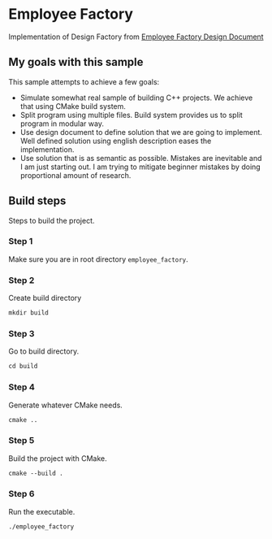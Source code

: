 # Employee Factory

Implementation of Design Factory from [Employee Factory Design Document](./DESIGN_DOCUMENT.md)

## My goals with this sample

This sample attempts to achieve a few goals:

- Simulate somewhat real sample of building C++ projects. We achieve that using CMake build system.
- Split program using multiple files. Build system provides us to split program in modular way.
- Use design document to define solution that we are going to implement. Well defined solution using english description eases the implementation.
- Use solution that is as semantic as possible. Mistakes are inevitable and I am just starting out. I am trying to mitigate beginner mistakes by doing proportional amount of research.

## Build steps

Steps to build the project.

### Step 1

Make sure you are in root directory `employee_factory`.

### Step 2

Create build directory

```txt
mkdir build
```

### Step 3

Go to build directory.

```txt
cd build
```

### Step 4

Generate whatever CMake needs.

```txt
cmake ..
```

### Step 5

Build the project with CMake.

```txt
cmake --build .
```

### Step 6

Run the executable.

```txt
./employee_factory
```
